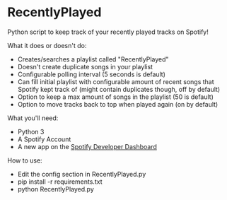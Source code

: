 # RecentlyPlayed
Python script to keep track of your recently played tracks on Spotify!

What it does or doesn't do:
- Creates/searches a playlist called "RecentlyPlayed"
- Doesn't create duplicate songs in your playlist
- Configurable polling interval (5 seconds is default)
- Can fill initial playlist with configurable amount of recent songs that Spotify kept track of (might contain duplicates though, off by default)
- Option to keep a max amount of songs in the playlist (50 is default)
- Option to move tracks back to top when played again (on by default)

What you'll need:
- Python 3
- A Spotify Account
- A new app on the [Spotify Developer Dashboard](https://developer.spotify.com/dashboard/login)

How to use:
- Edit the config section in RecentlyPlayed.py
- pip install -r requirements.txt
- python RecentlyPlayed.py
